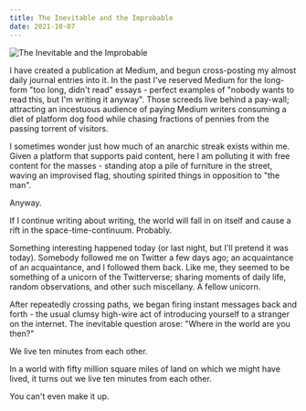```yaml
---
title: The Inevitable and the Improbable
date: 2021-10-07
---
```


![The Inevitable and the Improbable](https://source.unsplash.com/d34DtRp1bqo/1600x900)

I have created a publication at Medium, and begun cross-posting my almost daily journal entries into it. In the past I've reserved Medium for the long-form "too long, didn't read" essays - perfect examples of "nobody wants to read this, but I'm writing it anyway". Those screeds live behind a pay-wall; attracting an incestuous audience of paying Medium writers consuming a diet of platform dog food while chasing fractions of pennies from the passing torrent of visitors.

I sometimes wonder just how much of an anarchic streak exists within me. Given a platform that supports paid content, here I am polluting it with free content for the masses - standing atop a pile of furniture in the street, waving an improvised flag, shouting spirited things in opposition to "the man".

Anyway.

If I continue writing about writing, the world will fall in on itself and cause a rift in the space-time-continuum. Probably.

Something interesting happened today (or last night, but I'll pretend it was today). Somebody followed me on Twitter a few days ago; an acquaintance of an acquaintance, and I followed them back. Like me, they seemed to be something of a unicorn of the Twitterverse; sharing moments of daily life, random observations, and other such miscellany. A fellow unicorn.

After repeatedly crossing paths, we began firing instant messages back and forth - the usual clumsy high-wire act of introducing yourself to a stranger on the internet. The inevitable question arose: "Where in the world are you then?"

We live ten minutes from each other.

In a world with fifty million square miles of land on which we might have lived, it turns out we live ten minutes from each other.

You can't even make it up.